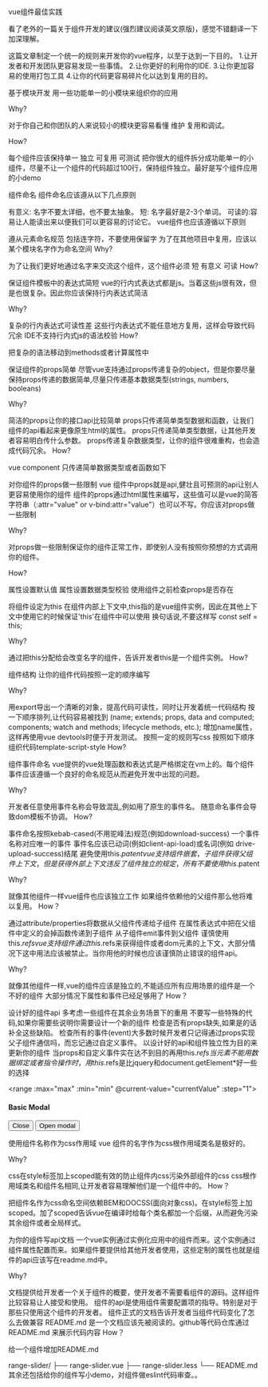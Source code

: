 vue组件最佳实践

看了老外的一篇关于组件开发的建议(强烈建议阅读英文原版)，感觉不错翻译一下加深理解。

这篇文章制定一个统一的规则来开发你的vue程序，以至于达到一下目的。
1.让开发者和开发团队更容易发现一些事情。
2.让你更好的利用你的IDE.
3.让你更加容易的使用打包工具
4.让你的代码更容易碎片化以达到复用的目的。

基于模块开发
用一些功能单一的小模块来组织你的应用

Why?

对于你自己和你团队的人来说较小的模块更容易看懂 维护 复用和调试。

How?

每个组件应该保持单一 独立 可复用 可测试
把你很大的组件拆分成功能单一的小组件，尽量不让一个组件的代码超过100行，保持组件独立。最好是写个组件应用的小demo

组件命名
组件命名应该遵从以下几点原则

有意义: 名字不要太详细，也不要太抽象。
短: 名字最好是2-3个单词。
可读的:容易让人能读出来以便我们可以更容易的讨论它。
vue组件也应该遵循以下原则

遵从元素命名规范 包括连字符，不要使用保留字
为了在其他项目中复用，应该以某个模块名字作为命名空间
Why?

为了让我们更好地通过名字来交流这个组件，这个组件必须 短 有意义 可读
How?

<!-- 建议这样 -->
<app-header></app-header>
<user-list></user-list>
<range-slider></range-slider>

<!-- 避免这样 -->
<btn-group></btn-group> <!-- 足够短但是不容易发音，使用`button-group`代替 -->
<ui-slider></ui-slider> <!-- 所有的组件都是ui元素，所以这样命名无意义 -->
<slider></slider> <!--不是我们适应的风格 -->
保证组件模板中的表达式简短
vue的行内式表达式都是js。当着这些js很有效，但是也很复杂。因此你应该保持行内表达式简洁

Why?

复杂的行内表达式可读性差
这些行内表达式不能任意地方复用，这样会导致代码冗余
IDE不支持行内式js的语法校验
How?

把复杂的语法移动到methods或者计算属性中

<!-- recommended -->
<template>
    <h1>
        {{ `${year}-${month}` }}
    </h1>
</template>
<script type="text/javascript">
  export default {
    computed: {
      month() {
        return this.twoDigits((new Date()).getUTCMonth() + 1);
      },
      year() {
        return (new Date()).getUTCFullYear();
      }
    },
    methods: {
      twoDigits(num) {
        return ('0' + num).slice(-2);
      }
    },
  };
</script>

<!-- avoid -->
<template>
    <h1>
        {{ `${(new Date()).getUTCFullYear()}-${('0' + ((new Date()).getUTCMonth()+1)).slice(-2)}` }}
    </h1>
</template>
保证组件的props简单
尽管vue支持通过props传递复杂的object，但是你要尽量保持props传递的数据简单,尽量只传递基本数据类型(strings, numbers, booleans)

Why?

简洁的props让你的接口api比较简单
props只传递简单类型数据和函数，让我们组件的api看起来更像原生html的属性。
props只传递简单类型数据，让其他开发者容易明白传什么参数。
props传递复杂数据类型，让你的组件很难重构，也会造成代码冗余。
How?

vue component 只传递简单数据类型或者函数如下

<!-- recommended -->
<range-slider
  :values="[10, 20]"
  min="0"
  max="100"
  step="5"
  :on-slide="updateInputs"
  :on-end="updateResults">
</range-slider>

<!-- avoid -->
<range-slider :config="complexConfigObject"></range-slider>
对你组件的props做一些限制
vue 组件中props就是api,健壮且可预测的api让别人更容易使用你的组件
组件的props通过html属性来编写，这些值可以是vue的简答字符串（:attr="value" or v-bind:attr="value"）也可以不写。你应该对props做一些限制

Why?

对props做一些限制保证你的组件正常工作，即使别人没有按照你预想的方式调用你的组件。

How?

属性设置默认值
属性设置数据类型校验
使用组件之前检查props是否存在
<template>
  <input type="range" v-model="value" :max="max" :min="min">
</template>
<script type="text/javascript">
  export default {
    props: {
      max: {
        type: Number, // [1*] This will validate the 'max' prop to be a Number.
        default() { return 10; },
      },
      min: {
        type: Number,
        default() { return 0; },
      },
      value: {
        type: Number,
        default() { return 4; },
      },
    },
  };
</script>
将组件设定为this
在组件内部上下文中,this指的是vue组件实例，因此在其他上下文中使用它的时候保证'this'在组件中可以使用
换句话说,不要这样写 const self = this;

Why?

通过把this分配给会改变名字的组件，告诉开发者this是一个组件实例。
How?

组件结构
让你的组件代码按照一定的顺序编写

Why?

用export导出一个清晰的对象，提高代码可读性，同时让开发着统一代码结构
按一下顺序排列,让代码容易被找到 (name; extends; props, data and computed; components; watch and methods; lifecycle methods, etc.);
增加name属性，这样再使用vue devtools时便于开发测试。
按照一定的规则写css
按照如下顺序组织代码template-script-style
How?

<template lang="html">
    <div class="Ranger__Wrapper">
        <!-- ... -->
    </div>
</template>

<script type="text/javascript">
  export default {
        // Do not forget this little guy
    name: 'RangeSlider',
    // compose new components
    extends: {},
    // component properties/variables
    props: {
            bar: {}, // Alphabetized
            foo: {},
            fooBar: {},
        },
    // variables
    data() {},
    computed: {},
    // when component uses other components
    components: {},
    // methods
    watch: {},
    methods: {},
    // component Lifecycle hooks
    beforeCreate() {},
    mounted() {},
};
</script>

<style scoped>
  .Ranger__Wrapper { /* ... */ }
</style>
组件事件命名
vue提供的vue处理函数和表达式是严格绑定在vm上的。每个组件事件应该遵循一个良好的命名规范从而避免开发中出现的问题。

Why?

开发者任意使用事件名称会导致混乱,例如用了原生的事件名。
随意命名事件会导致dom模板不协调。
How?

事件命名按照kebab-cased(不用驼峰法)规范(例如download-success)
一个事件名称对应唯一的事件
事件名应该已动词(例如client-api-load)或名词(例如 drive-upload-success)结尾
避免使用this.$patent
vue支持组件嵌套，子组件获得父组件上下文，但是获得外部上下文违反了组件独立的规定，所有不要使用this.$patent

Why?

就像其他组件一样vue组件也应该独立工作
如果组件依赖他的父组件那么他将难以复用。
How？

通过attribute/properties将数据从父组件传递给子组件
在属性表达式中把在父组件中定义的会掉函数传递到子组件
从子组件emit事件到父组件
谨慎使用this.$refs
vue 支持组件通过 this.$refs来获得组件或者dom元素的上下文，大部分情况下这中用法应该被禁止。当你用他的时候也应该谨慎防止错误的组件api。

Why?

就像其他组件一样,vue的组件应该是独立的,不能适应所有应用场景的组件是一个不好的组件
大部分情况下属性和事件已经足够用了
How？

设计好的组件api
多考虑一些组件在其余业务场景下的重用
不要写一些特殊的代码,如果你需要些说明你需要设计一个新的组件
检查是否有props缺失,如果是的话补全这些缺陷。
检查所有的事件(event)大多数时候开发者只记得通过props实现父子组件通信吗，而忘记通过自定义事件。
以设计好的api和组件独立性为目的来更新你的组件
当props和自定义事件实在达不到目的再用this.$refs
当元素不能用数据绑定或者指令操作时，用this.$refs是比jquery和document.getElement*好一些的选择
<!-- good, no need for ref -->
<range :max="max"
  :min="min"
  @current-value="currentValue"
  :step="1"></range>
<!-- good example of when to use this.$refs -->
<modal ref="basicModal">
  <h4>Basic Modal</h4>
  <button class="primary" @click="$refs.basicModal.close()">Close</button>
</modal>
<button @click="$refs.basicModal.open()">Open modal</button>

<!-- Modal component -->
<template>
  <div v-show="active">
    <!-- ... -->
  </div>
</template>

<script>
  export default {
    // ...
    data() {
        return {
            active: false,
        };
    },
    methods: {
      open() {
          this.active = true;
      },
      hide() {
          this.active = false;
      },
    },
    // ...
  };
</script>
<!-- avoid accessing something that could be emitted -->
<template>
  <range :max="max"
    :min="min"
    ref="range"
    :step="1"></range>
</template>

<script>
  export default {
    // ...
    methods: {
      getRangeCurrentValue() {
          return this.$refs.range.currentValue;
      },
    },
    // ...
  };
</script>
使用组件名称作为css作用域
vue 组件的名字作为css根作用域类名是极好的。

Why?

css在style标签加上scoped能有效的防止组件内css污染外部组件的css
css根作用域类名和组件名相同,让开发者容易理解他们是一个组件中的。
How？

把组件名作为css命名空间依赖BEM和OOCSS(面向对象css)。在style标签上加scoped。加了scoped告诉vue在编译时给每个类名都加一个后缀，从而避免污染其余组件或者全局样式。

<style scoped>
    /* recommended */
    .MyExample { }
    .MyExample li { }
    .MyExample__item { }

    /* avoid */
    .My-Example { } /* not scoped to component or module name, not BEM compliant */
</style>
为你的组件写api文档
一个vue实例通过实例化应用中的组件而来。这个实例通过组件属性配置而来。如果组件要提供给其他开发者使用，这些定制的属性也就是组件的api应该写在readme.md中。

Why?

文档提供给开发者一个关于组件的概要，使开发者不需要看组件的源码。这样组件比较容易让人接受和使用。
组件的api是使用组件需要配置项的指导。特别是对于那些只使用这个组件的开发者。
组件正式的文档告诉开发者当组件代码变化了怎么去做兼容
README.md 是一个文档应该先被阅读的。github等代码仓库通过README.md 来展示代码内容
How？

给一个组件增加README.md

range-slider/
├── range-slider.vue
├── range-slider.less
└── README.md
其余还包括给你的组件写小demo，对组件做eslint代码审查。。
